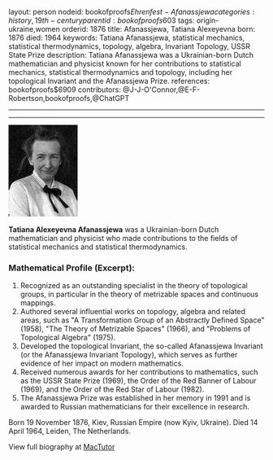 layout: person
nodeid: bookofproofs$Ehrenfest-Afanassjewa
categories: history,19th-century
parentid: bookofproofs$603
tags: origin-ukraine,women
orderid: 1876
title: Afanassjewa, Tatiana Alexeyevna
born: 1876
died: 1964
keywords: Tatiana Afanassjewa, statistical mechanics, statistical thermodynamics, topology, algebra, Invariant Topology, USSR State Prize
description: Tatiana Afanassjewa was a Ukrainian-born Dutch mathematician and physicist known for her contributions to statistical mechanics, statistical thermodynamics and topology, including her topological Invariant and the Afanassjewa Prize.
references: bookofproofs$6909
contributors: @J-J-O'Connor,@E-F-Robertson,bookofproofs,@ChatGPT

---



---

![Ehrenfest-Afanassjewa.jpg](https://github.com/bookofproofs/bookofproofs.github.io/blob/main/_sources/_assets/images/portraits/Ehrenfest-Afanassjewa.jpg?raw=true)

**Tatiana Alexeyevna Afanassjewa** was a Ukrainian-born Dutch mathematician and physicist who made contributions to the fields of statistical mechanics and statistical thermodynamics.

### Mathematical Profile (Excerpt):
1. Recognized as an outstanding specialist in the theory of topological groups, in particular in the theory of metrizable spaces and continuous mappings.
2. Authored several influential works on topology, algebra and related areas, such as "A Transformation Group of an Abstractly Defined Space" (1958), "The Theory of Metrizable Spaces" (1966), and "Problems of Topological Algebra" (1975).
3. Developed the topological Invariant, the so-called Afanassjewa Invariant (or the Afanassjewa Invariant Topology), which serves as further evidence of her impact on modern mathematics.
4. Received numerous awards for her contributions to mathematics, such as the USSR State Prize (1969), the Order of the Red Banner of Labour (1969), and the Order of the Red Star of Labour (1982).
5. The Afanassjewa Prize was established in her memory in 1991 and is awarded to Russian mathematicians for their excellence in research.

Born 19 November 1876, Kiev, Russian Empire (now Kyiv, Ukraine). Died 14 April 1964, Leiden, The Netherlands.

View full biography at [MacTutor](https://mathshistory.st-andrews.ac.uk/Biographies/Ehrenfest-Afanassjewa/)
